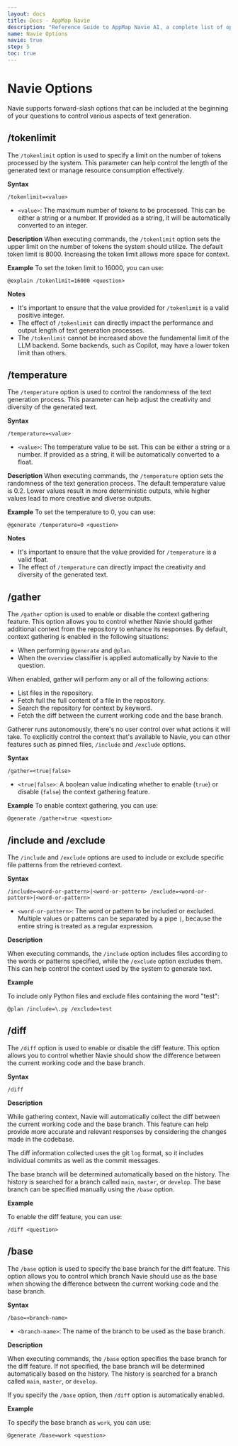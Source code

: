```yaml
---
layout: docs
title: Docs - AppMap Navie
description: "Reference Guide to AppMap Navie AI, a complete list of options available in AppMap Navie AI."
name: Navie Options
navie: true
step: 5
toc: true
---
```


# Navie Options

Navie supports forward-slash options that can be included at the beginning of your questions to control various aspects of text generation. 

## /tokenlimit

The `/tokenlimit` option is used to specify a limit on the number of tokens processed by the system. This parameter can help control the length of the generated text or manage resource consumption effectively.

**Syntax**
```shell
/tokenlimit=<value>
```
- `<value>`: The maximum number of tokens to be processed. This can be either a string or a number. If provided as a string, it will be automatically converted to an integer.

**Description**
When executing commands, the `/tokenlimit` option sets the upper limit on the number of tokens the system should utilize. The default token limit is 8000. Increasing the token limit allows more space for context.

**Example**
To set the token limit to 16000, you can use:
```shell
@explain /tokenlimit=16000 <question>
```

**Notes**
- It's important to ensure that the value provided for `/tokenlimit` is a valid positive integer.
- The effect of `/tokenlimit` can directly impact the performance and output length of text generation processes.
- The `/tokenlimit` cannot be increased above the fundamental limit of the LLM backend. Some backends, such as Copilot, may have a lower token limit than others.


## /temperature

The `/temperature` option is used to control the randomness of the text generation process. This parameter can help adjust the creativity and diversity of the generated text.

**Syntax**
```shell
/temperature=<value>
```

- `<value>`: The temperature value to be set. This can be either a string or a number. If provided as a string, it will be automatically converted to a float.

**Description**
When executing commands, the `/temperature` option sets the randomness of the text generation process. The default temperature value is 0.2. Lower values result in more deterministic outputs, while higher values lead to more creative and diverse outputs.

**Example**
To set the temperature to 0, you can use:
```shell
@generate /temperature=0 <question>
```

**Notes**

- It's important to ensure that the value provided for `/temperature` is a valid float.
- The effect of `/temperature` can directly impact the creativity and diversity of the generated text.

## /gather

The `/gather` option is used to enable or disable the context gathering feature. This option allows
you to control whether Navie should gather additional context from the repository to enhance its
responses. By default, context gathering is enabled in the following situations:

- When performing `@generate` and `@plan`.
- When the `overview` classifier is applied automatically by Navie to the question.

When enabled, gather will perform any or all of the following actions:

- List files in the repository.
- Fetch full the full content of a file in the repository.
- Search the repository for context by keyword.
- Fetch the diff between the current working code and the base branch.

Gatherer runs autonomously, there's no user control over what actions it will take. To explicitly
control the context that's available to Navie, you can other features such as pinned files,
`/include` and `/exclude` options.

**Syntax**

```shell
/gather=<true|false>
```

- `<true|false>`: A boolean value indicating whether to enable (`true`) or disable (`false`) the
  context gathering feature.

**Example** To enable context gathering, you can use:

```shell
@generate /gather=true <question>
```

## /include and /exclude

The `/include` and `/exclude` options are used to include or exclude specific file patterns from the retrieved context.

**Syntax**
```shell
/include=<word-or-pattern>|<word-or-pattern> /exclude=<word-or-pattern>|<word-or-pattern>
```

- `<word-or-pattern>`: The word or pattern to be included or excluded. Multiple values or patterns can be separated by a pipe `|`, because the entire string is treated as a
  regular expression.

**Description**

When executing commands, the `/include` option includes files according to the words or patterns specified, while the `/exclude` option excludes them. This can help control the context used by the system to generate text.

**Example**

To include only Python files and exclude files containing the word "test":

```shell
@plan /include=\.py /exclude=test
```

## /diff

The `/diff` option is used to enable or disable the diff feature. This option allows you to control whether Navie should show the difference between the current working code and the base branch.

**Syntax**
```shell
/diff
```

**Description**

While gathering context, Navie will automatically collect the diff between the current working code and the base branch. This feature can help provide more accurate and relevant responses by considering the changes made in the codebase.

The diff information collected uses the git `log` format, so it includes individual commits as well as the commit messages.

The base branch will be determined automatically based on the history. The history is searched for a branch called `main`, `master`, or `develop`. The base branch can be specified manually using the `/base` option.

**Example**

To enable the diff feature, you can use:

```shell
/diff <question>
```

## /base

The `/base` option is used to specify the base branch for the diff feature. This option allows you to control which branch Navie should use as the base when showing the difference between the current working code and the base branch.

**Syntax**
```shell
/base=<branch-name>
```

- `<branch-name>`: The name of the branch to be used as the base branch.

**Description**

When executing commands, the `/base` option specifies the base branch for the diff feature. If not specified, the base branch will be determined automatically based on the history. The history is searched for a branch called `main`, `master`, or `develop`.

If you specify the `/base` option, then `/diff` option is automatically enabled.

**Example**

To specify the base branch as `work`, you can use:

```shell
@generate /base=work <question>
```
